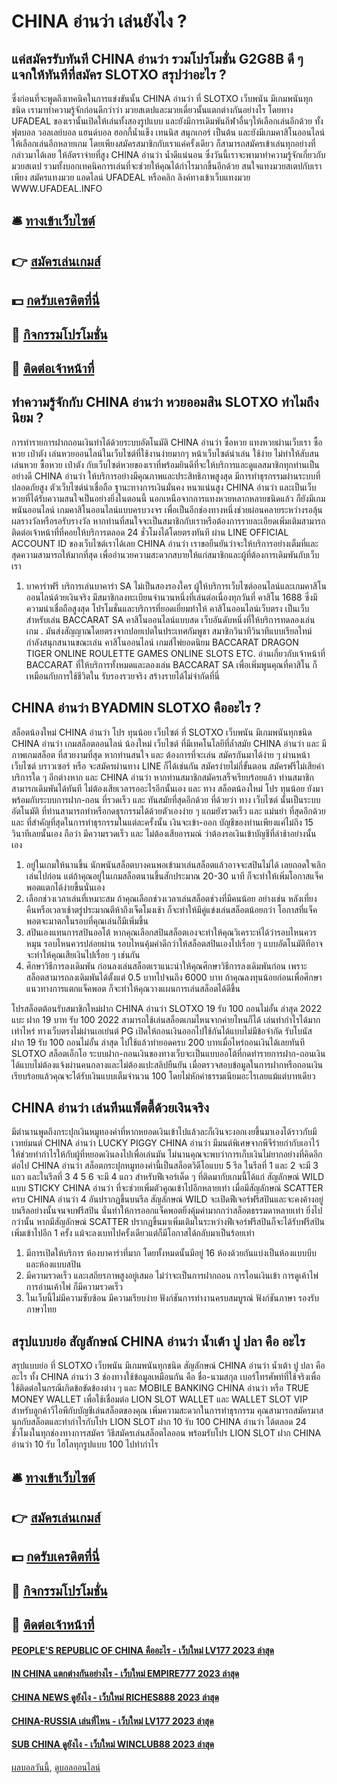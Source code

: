 # CHINA อ่านว่า เล่นยังไง ?
## แค่สมัครรับทันที CHINA อ่านว่า รวมโปรโมชั่น G2G8B ดี ๆ แจกให้ทันทีที่สมัคร SLOTXO สรุปว่าอะไร ?
ซึ่งก่อนที่จะพูดถึงเทคนิคในการแข่งขันนั้น CHINA อ่านว่า ที่ SLOTXO เว็บพนัน มีเกมพนันทุกชนิด เรามาทำความรู้จักก่อนดีกว่าว่า มวยสเตปและมวยเดี่ยวนั้นแตกต่างกันอย่างไร โดยทาง UFADEAL ของเรานั้นเปิดให้เล่นทั้งสองรูปแบบ และยังมีการเดิมพันกีฬาอื่นๆให้เลือกเล่นอีกด้วย ทั้งฟุตบอล วอลเลย์บอล แฮนด์บอล ฮอกกี้น้ำแข็ง เทนนิส สนุกเกอร์ เป็นต้น และยังมีเกมคาสิโนออนไลน์ให้เลือกเล่นอีกหลายเกม โดยเพียงสมัครสมาชิกกับเราแค่ครั้งเดียว ก็สามารถสมัครเข้าเล่นทุกอย่างที่กล่าวมาได้เลย ให้อัตราจ่ายที่สูง CHINA อ่านว่า น้ำดีแน่นอน ซึ่งวันนี้เราจะพามาทำความรู้จักเกี่ยวกับ มวยสเตป รวมทั้งบอกเทคนิคการเล่นที่จะช่วยให้คุณได้กำไรมากขึ้นอีกด้วย สนใจแทงมวยสเตปกับเราเพียง สมัครแทงมวย แอดไลน์ UFADEAL หรือคลิก ลิงค์ทางเข้าเว็บแทงมวย WWW.UFADEAL.INFO

## 🛎 [ทางเข้าเว็บไซต์](https://bit.ly/3SdLNi2)
## 👉 [สมัครเล่นเกมส์](https://bit.ly/3SdLNi2)
## 💵 [กดรับเครดิตที่นี่](https://bit.ly/3dyRKHj)
## 👑 [กิจกรรมโปรโมชั่น](https://bit.ly/3dyRKHj)
## 📱 [ติดต่อเจ้าหน้าที่](https://bit.ly/3dyRKHj)

## ทำความรู้จักกับ CHINA อ่านว่า หวยออมสิน SLOTXO ทำไมถึงนิยม ?
การทำรายการฝากถอนเงินทำได้ด้วยระบบอัตโนมัติ CHINA อ่านว่า ซื้อหวย แทงหวยผ่านเว็บเรา ซื้อหวย เป๋าตัง เล่นหวยออนไลน์ในเว็บไซต์ที่ใช้งานง่ายมากๆ หน้าเว็บไซต์น่าเล่น ใช้ง่าย ไม่ทำให้สับสน เล่นหวย ซื้อหวย เป๋าตัง กับเว็บไซต์หวยของเราที่พร้อมยินดีที่จะให้บริการและดูแลสมาชิกทุกท่านเป็นอย่างดี CHINA อ่านว่า ให้บริการอย่างมีคุณภาพและประสิทธิภาพสูงสุด มีการทำธุรกรรมผ่านระบบที่ปลอดภัยสูง ตัวเว็บไซต์น่าเชื่อถือ ฐานะทางการเงินมั่นคง หนาแน่นสูง CHINA อ่านว่า และเป็นเว็บหวยที่ได้รับความสนใจเป็นอย่างยิ่งในตอนนี้ นอกเหนือจากการแทงหวยหลากหลายชนิดแล้ว ก็ยังมีเกมพนันออนไลน์ เกมคาสิโนออนไลน์แบบครบวงจร เพื่อเป็นอีกช่องทางหนึ่งช่วยผ่อนคลายระหว่างรอลุ้นผลรางวัลหรือรอรับรางวัล หากท่านที่สนใจจะเป็นสมาชิกกับเราหรือต้องการรายละเอียดเพิ่มเติมสามารถติดต่อเจ้าหน้าที่ที่คอยให้บริการตลอด 24 ชั่วโมงได้โดยตรงทันที ผ่าน LINE OFFICIAL ACCOUNT ID ของเว็บไซต์เราได้เลย CHINA อ่านว่า เราขอยืนยันว่าจะให้บริการอย่างเต็มที่และสุดความสามารถให้มากที่สุด เพื่ออำนวยความสะดวกสบายให้แก่สมาชิกและผู้ที่ต้องการเดิมพันกับเว็บเรา
1. บาคาร่าฟรี บริการเล่นบาคาร่า SA ไม่เป็นสองรองใคร ผู้ให้บริการเว็บไซต์ออนไลน์และเกมคาสิโนออนไลน์ด้วยเงินจริง มีสมาชิกลงทะเบียนจำนวนหนึ่งที่เล่นต่อเนื่องทุกวันที่ คาสิโน 1688 ซึ่งมีความน่าเชื่อถือสูงสุด โปรโมชั่นและบริการที่ยอดเยี่ยมทำให้ คาสิโนออนไลน์เว็บตรง เป็นเว็บสำหรับเล่น BACCARAT SA คาสิโนออนไลน์แบบสด เว็บอันดับหนึ่งที่ให้บริการทดลองเล่นเกม . มันส่งสัญญาณโดยตรงจากปอยเปตในประเทศกัมพูชา สมาชิกวินาทีวินาทีแบบเรียลไทม์กำลังสนุกสนานขณะเล่น คาสิโนออนไลน์ เกมส์ไพ่ยอดนิยม BACCARAT DRAGON TIGER ONLINE ROULETTE GAMES ONLINE SLOTS ETC. อ่านเกี่ยวกับเจ้าหน้าที่ BACCARAT ที่ให้บริการทั้งหมดและลองเล่น BACCARAT SA เพื่อเพิ่มพูนคุณที่คาสิโน ก็เหมือนกับการใช้ชีวิตใน รับรองรวยจริง สร้างรายได้ไม่จำกัดที่นี่

## CHINA อ่านว่า BYADMIN SLOTXO คืออะไร ?
สล็อตน้องใหม่ CHINA อ่านว่า โปร ทุนน้อย เว็บไซต์ ที่ SLOTXO เว็บพนัน มีเกมพนันทุกชนิด CHINA อ่านว่า เกมสล็อตออนไลน์ น้องใหม่ เว็บไซต์ ที่มีเทคโนโลยีที่ล้ำสมัย CHINA อ่านว่า และ มีภาพเกมสล็อต ที่สวยงามที่สุด หากท่านสนใจ และ ต้องการที่จะเล่น สมัครกันมาได้ง่าย ๆ ผ่านหน้า เว็บไซต์ บราวเซอร์ หรือ จะสมัครผ่านทาง LINE ก็ได้เช่นกัน สมัครง่ายไม่กี่ขั้นตอน สมัครฟรีไม่เสียค่าบริการใด ๆ อีกต่างหาก และ CHINA อ่านว่า หากท่านสมาชิกสมัครเสร็จเรียบร้อยแล้ว ท่านสมาชิกสามารถเดิมพันได้ทันที ไม่ต้องเสียเวลารออะไรอีกนั้นเอง และ ทาง สล็อตน้องใหม่ โปร ทุนน้อย ยังมาพร้อมกับระบบการฝาก-ถอน ที่รวดเร็ว และ ทันสมัยที่สุดอีกด้วย ที่ด้วยว่า ทาง เว็บไซต์ นั้นเป็นระบบ อัตโนมัติ ที่ท่านสามารถทำหรือกดธุรกรรมได้ด้วยตัวเองง่าย ๆ แถมยังรวดเร็ว และ แม่นยำ ที่สุดอีกด้วย และ ที่สำคัญที่สุดในการทำธุรกรรมในแต่ละครั้งนั้น เงินจะเข้า-ออก บัญชีของท่านเพียงแค่ไม่ถึง 15 วินาทีเลยนั้นเอง ถือว่า มีความรวดเร็ว และ ไม่ต้องเสียอารมณ์ ว่าต้องรอเงินเข้าบัญชีที่ล่าช้าอย่างนั้นเอง
1. อยู่ในเกมให้นานขึ้น นักพนันสล็อตบางคนพอเข้ามาเล่นสล็อตแล้วอาจจะสปินไม่ได้ เลยถอดใจเลิกเล่นไปก่อน แต่ถ้าคุณอยู่ในเกมสล็อตนานขึ้นสักประมาณ 20-30 นาที ก็จะทำให้เพิ่มโอกาสแจ็คพอตแตกได้ง่ายขึ้นนั่นเอง
2. เลือกช่วงเวลาเล่นที่เหมาะสม ถ้าคุณเลือกช่วงเวลาเล่นสล็อตช่วงที่มีคนน้อย อย่างเช่น หลังเที่ยงคืนหรือเวลาเช้าตรู่ประมาณตีห้าถึงเจ็ดโมงเช้า ก็จะทำให้มีคู่แข่งเล่นสล็อตน้อยกว่า โอกาสที่แจ็คพอตจะมาตกในรอบที่คุณเล่นก็มีเพิ่มขึ้น
3. สปินเองแทนการสปินออโต้ หากคุณเลือกสปินสล็อตเองจะทำให้คุณวิเคราะห์ได้ว่ารอบไหนควรหมุน รอบไหนควรปล่อยผ่าน รอบไหนคุ้มค่าดีกว่าให้สล็อตสปินเองไปเรื่อย ๆ แบบอัตโนมัติทีอาจจะทำให้คุณเสียเงินไปเรื่อย ๆ เช่นกัน
4. ศึกษาวิธีการลงเดิมพัน ก่อนลงเล่นสล็อตเราแนะนำให้คุณศึกษาวิธีการลงเดิมพันก่อน เพราะ สล็อตสามารถลงเดิมพันได้ตั้งแต่ 0.5 บาทไปจนถึง 6000 บาท ถ้าคุณลงทุนน้อยก่อนเพื่อศึกษาแนวทางการแตกแจ็คพอต ก็จะทำให้คุณวางแผนการเล่นสล็อตได้ดีขึ้น

โปรสล็อตต้อนรับสมาชิกใหม่ฝาก CHINA อ่านว่า SLOTXO 19 รับ 100 ถอนไม่อั้น ล่าสุด 2022 แบะ ฝาก 19 บาท รับ 100 2022 สามารถใช้เล่นสล็อตเกมไหนจากค่ายไหนก็ได้ เล่นทำกำไรได้มากเท่าไหร่ ทางเว็บตรงไม่ผ่านเอเย่นต์ PG เปิดให้ถอนเงินออกไปใช้กันได้แบบไม่มีข้อจำกัด รับโบนัส ฝาก 19 รับ 100 ถอนไม่อั้น ล่าสุด ไปใช้แล้วทำยอดครบ 200 บาทเมื่อไหร่ถอนเงินได้เลยทันที SLOTXO สล็อตเอ็กโอ ระบบฝาก-ถอนเงินของทางเว็บจะเป็นแบบออโต้ที่กดทำรายการฝาก-ถอนเงินได้แบบไม่ต้องแจ้งผ่านคนกลางและไม่ต้องแปะสลิปยืนยัน เมื่อตรวจสอบข้อมูลในการฝากหรือถอนเงินเรียบร้อยแล้วคุณจะได้รับเงินแบบเต็มจำนวน 100 โดยไม่หักค่าธรรมเนียมอะไรเลยแม้แต่บาทเดียว

## CHINA อ่านว่า เล่นทีนแพ็ตตี้ด้วยเงินจริง
มีตำนานพูดถึงกระปุกเงินหมูทองคำที่หากหยอดเงินเข้าไปแล้วละก็เงินจะงอกเงยขึ้นมาเองได้ราวกับมีเวทย์มนต์ CHINA อ่านว่า LUCKY PIGGY CHINA อ่านว่า มีมนต์พิเศษจากพีจีร่ายกำกับเอาไว้ให้ช่วยทำกำไรให้กับผู้ที่หยอดเงินลงไปเพื่อเล่นมัน ไม่นานคุณจะพบว่าการเก็บเงินไม่ยากอย่างที่คิดอีกต่อไป CHINA อ่านว่า สล็อตกระปุกหมูทองคำนี้เป็นสล็อตวิดีโอแบบ 5 รีล ในรีลที่ 1 และ 2 จะมี 3 แถว และในรีลที่ 3 4 5 6 จะมี 4 แถว
สำหรับฟีเจอร์เด็ด ๆ ที่ติดมากับเกมนี้ได้แก่ สัญลักษณ์ WILD แบบ STICKY CHINA อ่านว่า ที่จะช่วยเพิ่มตัวคูณเข้าไปอีกหลายเท่า เมื่อมีสัญลักษณ์ SCATTER ครบ CHINA อ่านว่า 4 อันปรากฏขึ้นบนรีล สัญลักษณ์ WILD จะเปิดฟีเจอร์ฟรีสปินและจะคงค้างอยู่บนรีลอย่างนั้นจนจบฟรีสปิน นั่นทำให้การออกแจ็คพอตยิ่งคุ้มค่ามากกว่าสล็อตธรรมดาหลายเท่า ยิ่งไปกว่านั้น หากมีสัญลักษณ์ SCATTER ปรากฏขึ้นมาเพิ่มเติมในระหว่างฟีเจอร์ฟรีสปินก็จะได้รับฟรีสปินเพิ่มเข้าไปอีก 1 ครั้ง แม้จะลงเบทไปครั้งเดียวแต่ก็มีโอกาสได้กลับมาเป็นร้อยเท่า
1. มีการเปิดให้บริการ ห้องบาคาร่าที่มาก โดยทั้งหมดนั้นมีอยู่ 16 ห้องด้วยกันแบ่งเป็นห้องแบบบีบ และห้องแบบสปิน
2. มีความรวดเร็ว และเสถียรภาพสูงอยู่เสมอ ไม่ว่าจะเป็นการฝากถอน การโอนเงินเข้า การดูเค้าไพ่ การอ่านเค้าไพ่ ก็มีความรวดเร็ว
3. ในเว็บนี้ไม่มีความซับซ้อน มีความเรียบง่าย ฟังก์ชันการทำงานครบสมบูรณ์ ฟังก์ชันภาษา รองรับภาษาไทย

## สรุปแบบย่อ สัญลักษณ์ CHINA อ่านว่า น้ำเต้า ปู ปลา คือ อะไร
สรุปแบบย่อ ที่ SLOTXO เว็บพนัน มีเกมพนันทุกชนิด สัญลักษณ์ CHINA อ่านว่า น้ำเต้า ปู ปลา คือ อะไร ทั้ง CHINA อ่านว่า 3 ช่องทางใช้ข้อมูลเหมือนกัน คือ ชื่อ-นามสกุล เบอร์โทรศัพท์ที่ใช้จริงเพื่อใช้ติดต่อในกรณีเกิดข้อขัดข้องต่าง ๆ และ MOBILE BANKING CHINA อ่านว่า หรือ TRUE MONEY WALLET เพื่อใช้เชื่อมต่อ LION SLOT WALLET และ WALLET SLOT VIP สำหรับลูกค้าวีไอพีกับบัญชีเล่นสล็อตของคุณ เพิ่มความสะดวกในการทำธุรกรรม คุณสามารถสมัครมาสนุกกับสล็อตและทำกำไรกับโปร LION SLOT ฝาก 10 รับ 100 CHINA อ่านว่า ได้ตลอด 24 ชั่วโมงในทุกช่องทางการสมัคร
วิธีสมัครเล่นสล็อตไลออน พร้อมรับโปร LION SLOT ฝาก CHINA อ่านว่า 10 รับ ไฮโลทุกรูปแบบ 100 ไปทำกำไร

## 🛎 [ทางเข้าเว็บไซต์](https://bit.ly/3SdLNi2)
## 👉 [สมัครเล่นเกมส์](https://bit.ly/3SdLNi2)
## 💵 [กดรับเครดิตที่นี่](https://bit.ly/3dyRKHj)
## 👑 [กิจกรรมโปรโมชั่น](https://bit.ly/3dyRKHj)
## 📱 [ติดต่อเจ้าหน้าที่](https://bit.ly/3dyRKHj)

#### [PEOPLE'S REPUBLIC OF CHINA คืออะไร - เว็บใหม่ LV177 2023 ล่าสุด](https://atom.io/themes/peoples%20republic%20of%20china%20คืออะไร%20-%20เว็บใหม่%20lv177%202023%20ล่าสุด)
#### [IN CHINA แตกต่างกันอย่างไร - เว็บใหม่ EMPIRE777 2023 ล่าสุด](https://atom.io/themes/in%20china%20แตกต่างกันอย่างไร%20-%20เว็บใหม่%20empire777%202023%20ล่าสุด)
#### [CHINA NEWS ดูยังไง - เว็บใหม่ RICHES888 2023 ล่าสุด](https://atom.io/themes/china%20news%20ดูยังไง%20-%20เว็บใหม่%20riches888%202023%20ล่าสุด)
#### [CHINA-RUSSIA เล่นที่ไหน - เว็บใหม่ LV177 2023 ล่าสุด](https://atom.io/themes/china-russia%20เล่นที่ไหน%20-%20เว็บใหม่%20lv177%202023%20ล่าสุด)
#### [SUB CHINA ดูยังไง - เว็บใหม่ WINCLUB88 2023 ล่าสุด](https://atom.io/themes/sub%20china%20ดูยังไง%20-%20เว็บใหม่%20winclub88%202023%20ล่าสุด)

[ผลบอลวันนี้](https://siamsport.tv "ผลบอลวันนี้"), [ดูบอลออนไลน์](https://siamsport.tv/ดูบอลสด "ดูบอลออนไลน์")